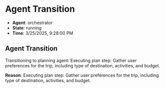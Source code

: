 # Agent Transition

- **Agent**: orchestrator
- **State**: running
- **Time**: 3/25/2025, 9:28:00 PM

## Agent Transition

Transitioning to planning agent: Executing plan step: Gather user preferences for the trip, including type of destination, activities, and budget.

**Reason**: Executing plan step: Gather user preferences for the trip, including type of destination, activities, and budget.

